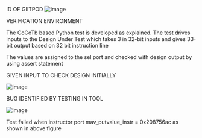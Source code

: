 ID OF GIITPOD
![image](https://user-images.githubusercontent.com/109435612/180859696-e1ae4336-511f-4e87-9509-bb717eb25e9f.png)


VERIFICATION ENVIRONMENT

The CoCoTb based Python test is developed as explained. The test drives inputs to the Design Under Test  which takes 3 in 32-bit inputs 
and gives 33-bit output based on 32 bit instruction  line

The values are assigned to the sel port and checked with design output by using assert statement 


GIVEN INPUT TO CHECK DESIGN INITIALLY

![image](https://user-images.githubusercontent.com/109435612/180860124-d94458c9-5e4e-44f7-91fe-21fab092a079.png)


BUG IDENTIFIED BY TESTING IN TOOL

![image](https://user-images.githubusercontent.com/109435612/180860294-45116c0e-9d57-458b-b778-4a0cbb0b27e2.png)


Test failed when instructor port  mav_putvalue_instr = 0x208756ac as shown in above figure

